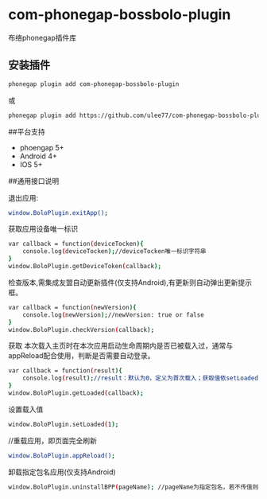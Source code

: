 # com-phonegap-bossbolo-plugin
布络phonegap插件库


## 安装插件
```sh
phonegap plugin add com-phonegap-bossbolo-plugin
```
或
```sh
phonegap plugin add https://github.com/ulee77/com-phonegap-bossbolo-plugin.git
```

##平台支持
- phoengap 5+
- Android 4+
- IOS 5+

##通用接口说明

退出应用:
```sh
window.BoloPlugin.exitApp();
```

获取应用设备唯一标识
```sh
var callback = function(deviceTocken){
    console.log(deviceTocken);//deviceTocken唯一标识字符串
}
window.BoloPlugin.getDeviceToken(callback);
```

检查版本,需集成友盟自动更新插件(仅支持Android),有更新则自动弹出更新提示框。
```sh
var callback = function(newVersion){
    console.log(newVersion);//newVersion: true or false
}
window.BoloPlugin.checkVersion(callback);
```
获取 本次载入主页时在本次应用启动生命周期内是否已被载入过，通常与appReload配合使用，判断是否需要自动登录。
```sh
var callback = function(result){
    console.log(result);//result：默认为0，定义为首次载入；获取值依setLoaded()方法设置值而定
}
window.BoloPlugin.getLoaded(callback);
```

设置载入值
```sh
window.BoloPlugin.setLoaded(1);
```

//重载应用，即页面完全刷新
```sh
window.BoloPlugin.appReload();
```

卸载指定包名应用(仅支持Android)
```sh
window.BoloPlugin.uninstallBPP(pageName); //pageName为指定包名，若不传值则检查默认包名
```

